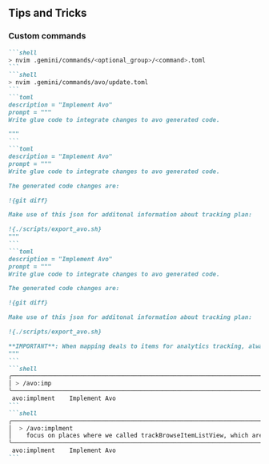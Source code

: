 
## Tips and Tricks
### Custom commands

````md magic-move
```shell
> nvim .gemini/commands/<optional_group>/<command>.toml
```
```shell
> nvim .gemini/commands/avo/update.toml
```
```toml
description = "Implement Avo"
prompt = """
Write glue code to integrate changes to avo generated code.

"""
```
```toml
description = "Implement Avo"
prompt = """
Write glue code to integrate changes to avo generated code.

The generated code changes are:

!{git diff}

Make use of this json for additonal information about tracking plan:

!{./scripts/export_avo.sh}
"""
```
```toml
description = "Implement Avo"
prompt = """
Write glue code to integrate changes to avo generated code.

The generated code changes are:

!{git diff}

Make use of this json for additonal information about tracking plan:

!{./scripts/export_avo.sh}

**IMPORTANT**: When mapping deals to items for analytics tracking, always use the `mapDealToAnalyticsItem` function.
"""
```
```shell
╭───────────────────────────────────────────────────────────────────────────────────────────────────────────────────────────╮
│ > /avo:imp                                                                                                                │
╰───────────────────────────────────────────────────────────────────────────────────────────────────────────────────────────╯
 avo:implment    Implement Avo
```
```shell
╭────────────────────────────────────────────────────────────────────────────────────────────────╮
│  > /avo:implment                                                                               │
│    focus on places where we called trackBrowseItemListView, which are primary two components.  │
╰────────────────────────────────────────────────────────────────────────────────────────────────╯
 avo:implment    Implement Avo
```
````
